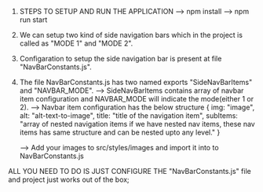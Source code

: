 1.  STEPS TO SETUP AND RUN THE APPLICATION
    --> npm install
    --> npm run start

2.  We can setup two kind of side navigation bars which in the project is called as "MODE 1" and "MODE 2".
3.  Configaration to setup the side navigation bar is present at file "NavBarConstants.js".
4.  The file NavBarConstants.js has two named exports "SideNavBarItems" and "NAVBAR_MODE".
    --> SideNavBarItems contains array of navbar item configuration and NAVBAR_MODE will indicate the mode(either 1 or 2).
    --> Navbar item configuration has the below structure
    {
    img: "image",
    alt: "alt-text-to-image",
    title: "title of the navigation item",
    subItems: "array of nested navigation items if we have nested nav items, these nav items has same structure and can be nested upto any level."
    }

    --> Add your images to src/styles/images and import it into to NavBarConstants.js

ALL YOU NEED TO DO IS JUST CONFIGURE THE "NavBarConstants.js" file and project just works out of the box;